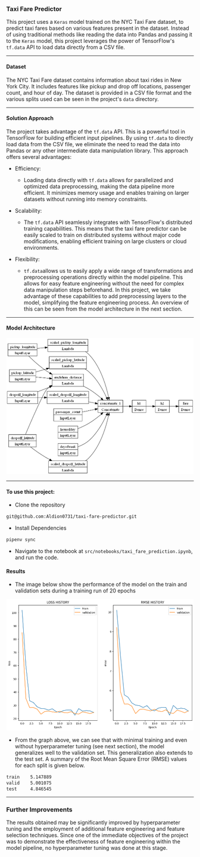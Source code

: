 ### Taxi Fare Predictor

This project uses a `Keras` model trained on the NYC Taxi Fare dataset, to predict taxi fares based on various features present in the dataset. Instead of using traditional methods like reading the data into Pandas and passing it to the `Keras` model, this project leverages the power of TensorFlow's `tf.data` API to load data directly from a CSV file.
___

#### Dataset

The NYC Taxi Fare dataset contains information about taxi rides in New York City. It includes features like pickup and drop off locations, passenger count, and hour of day. The dataset is provided in a CSV file format and the various splits used can be seen in the project's `data` directory.

___


#### Solution Approach

The project takes advantage of the `tf.data` API. This is a powerful tool in TensorFlow for building efficient input pipelines. By using `tf.data` to directly load data from the CSV file, we eliminate the need to read the data into Pandas or any other intermediate data manipulation library. This approach offers several advantages:

- Efficiency: 
    - Loading data directly with `tf.data` allows for parallelized and optimized data preprocessing, making the data pipeline more efficient. It minimizes memory usage and enables training on larger datasets without running into memory constraints.

- Scalability: 
    - The `tf.data` API seamlessly integrates with TensorFlow's distributed training capabilities. This means that the taxi fare predictor can be easily scaled to train on distributed systems without major code modifications, enabling efficient training on large clusters or cloud environments.

- Flexibility: 
    - `tf.data`allows us to easily apply a wide range of transformations and preprocessing operations directly within the model pipeline. This allows for easy feature engineering without the need for complex data manipulation steps beforehand. In this project, we take advantage of these capabilities to add preprocessing layers to the model, simplifying the feature engineering process. An overview of this can be seen from the model architecture in the next section.

___

#### Model Architecture

![model-architecture](/outputs/engineered_model.png)

___

#### To use this project:

- Clone the repository

```bash
git@github.com:Aldion0731/taxi-fare-predictor.git
```

- Install Dependencies

```bash
pipenv sync
```

- Navigate to the notebook at `src/notebooks/taxi_fare_prediction.ipynb`, and run the code.

#### Results

- The image below show the performance of the model on the train and validation sets during a training run of 20 epochs

![results](/outputs/results.png)

- From the graph above, we can see that with minimal training and even without hyperparameter tuning (see next section), the model generalizes well to the validation set. This generalization also extends to the test set. A summary of the Root Mean Square Error (RMSE) values for each split is given below.

```
train    5.147889
valid    5.001075
test     4.846545
```
___

### Further Improvements

The results obtained may be significantly improved by hyperparameter tuning and the employment of additional feature engineering and feature selection techniques. 
Since one of the immediate objectives of the project was to demonstrate the effectiveness of feature engineering within the model pipeline, no hyperparameter tuning was done at this stage.